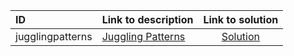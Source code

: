 | ID | Link to description | Link to solution |
|:---|:---|:---:|
| jugglingpatterns | [Juggling Patterns](https://open.kattis.com/problems/jugglingpatterns) | [Solution](https://github.com/versenyi98/leetcode-solutions/tree/main/solutions/Juggling%20Patterns)|
